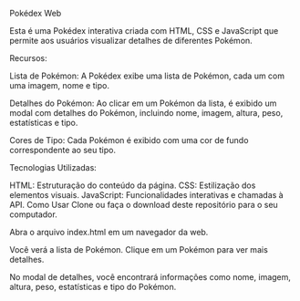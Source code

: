 Pokédex Web 

Esta é uma Pokédex interativa criada com HTML, CSS e JavaScript que permite aos usuários visualizar detalhes de diferentes Pokémon.


Recursos:

Lista de Pokémon: A Pokédex exibe uma lista de Pokémon, cada um com uma imagem, nome e tipo.

Detalhes do Pokémon: Ao clicar em um Pokémon da lista, é exibido um modal com detalhes do Pokémon, incluindo nome, imagem, altura, peso, estatísticas e tipo.

Cores de Tipo: Cada Pokémon é exibido com uma cor de fundo correspondente ao seu tipo.

Tecnologias Utilizadas:

HTML: Estruturação do conteúdo da página.
CSS: Estilização dos elementos visuais.
JavaScript: Funcionalidades interativas e chamadas à API.
Como Usar
Clone ou faça o download deste repositório para o seu computador.

Abra o arquivo index.html em um navegador da web.

Você verá a lista de Pokémon. Clique em um Pokémon para ver mais detalhes.

No modal de detalhes, você encontrará informações como nome, imagem, altura, peso, estatísticas e tipo do Pokémon.